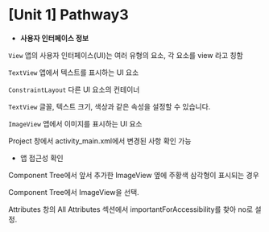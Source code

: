 # [Unit 1] Pathway3

- **사용자 인터페이스 정보**

`View` 앱의 사용자 인터페이스(UI)는 여러 유형의 요소, 각 요소를 view 라고 칭함

`TextView`  앱에서 텍스트를 표시하는 UI 요소

`ConstraintLayout`  다른 UI 요소의 컨테이너

`TextView`  글꼴, 텍스트 크기, 색상과 같은 속성을 설정할 수 있습니다.

`ImageView`  앱에서 이미지를 표시하는 UI 요소

Project 창에서 activity_main.xml에서 변경된 사항 확인 가능

- 앱 접근성 확인

Component Tree에서 앞서 추가한 ImageView 옆에 주황색 삼각형이 표시되는 경우

Component Tree에서 ImageView을 선택.

Attributes 창의 All Attributes 섹션에서 importantForAccessibility를 찾아 no로 설정.